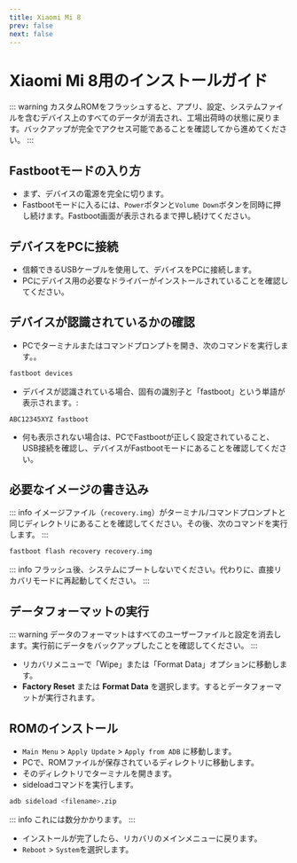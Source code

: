 ```yaml
---
title: Xiaomi Mi 8
prev: false
next: false
---
```


# Xiaomi Mi 8用のインストールガイド <Badge type="info" text="dipper" />
::: warning
カスタムROMをフラッシュすると、アプリ、設定、システムファイルを含むデバイス上のすべてのデータが消去され、工場出荷時の状態に戻ります。バックアップが完全でアクセス可能であることを確認してから進めてください。
:::

## Fastbootモードの入り方
- まず、デバイスの電源を完全に切ります。
- Fastbootモードに入るには、`Power`ボタンと`Volume Down`ボタンを同時に押し続けます。Fastboot画面が表示されるまで押し続けてください。

## デバイスをPCに接続
- 信頼できるUSBケーブルを使用して、デバイスをPCに接続します。
- PCにデバイス用の必要なドライバーがインストールされていることを確認してください。

## デバイスが認識されているかの確認
- PCでターミナルまたはコマンドプロンプトを開き、次のコマンドを実行します。。
```bash
fastboot devices
```
- デバイスが認識されている場合、固有の識別子と「fastboot」という単語が表示されます。:
```
ABC12345XYZ fastboot
```
- 何も表示されない場合は、PCでFastbootが正しく設定されていること、USB接続を確認し、デバイスがFastbootモードにあることを確認してください。

## 必要なイメージの書き込み
::: info
イメージファイル（`recovery.img`）がターミナル/コマンドプロンプトと同じディレクトリにあることを確認してください。その後、次のコマンドを実行します。
:::
```bash
fastboot flash recovery recovery.img
```
::: info
フラッシュ後、システムにブートしないでください。代わりに、直接リカバリモードに再起動してください。
:::

## データフォーマットの実行
::: warning
データのフォーマットはすべてのユーザーファイルと設定を消去します。実行前にデータをバックアップしたことを確認してください。
:::
- リカバリメニューで「Wipe」または「Format Data」オプションに移動します。
- **Factory Reset** または **Format Data** を選択します。するとデータフォーマットが実行されます。

## ROMのインストール
- `Main Menu` > `Apply Update` > `Apply from ADB` に移動します。
- PCで、ROMファイルが保存されているディレクトリに移動します。
- そのディレクトリでターミナルを開きます。
- sideloadコマンドを実行します。
```bash
adb sideload <filename>.zip
```
::: info
これには数分かかります。
:::
- インストールが完了したら、リカバリのメインメニューに戻ります。
- `Reboot` > `System`を選択します。
